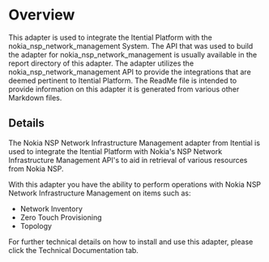 # Overview 

This adapter is used to integrate the Itential Platform with the nokia_nsp_network_management System. The API that was used to build the adapter for nokia_nsp_network_management is usually available in the report directory of this adapter. The adapter utilizes the nokia_nsp_network_management API to provide the integrations that are deemed pertinent to Itential Platform. The ReadMe file is intended to provide information on this adapter it is generated from various other Markdown files.

## Details 
The Nokia NSP Network Infrastructure Management adapter from Itential is used to integrate the Itential Platform with Nokia's NSP Network Infrastructure Management API's to aid in retrieval of various resources from Nokia NSP.

With this adapter you have the ability to perform operations with Nokia NSP Network Infrastructure Management on items such as:

- Network Inventory
- Zero Touch Provisioning
- Topology

For further technical details on how to install and use this adapter, please click the Technical Documentation tab. 
